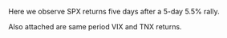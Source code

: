 Here we observe SPX returns five days after a 5-day 5.5% rally.

Also attached are same period VIX and TNX returns.
